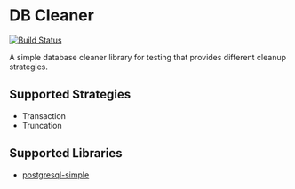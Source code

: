 # DB Cleaner

[![Build Status](https://travis-ci.org/stackbuilders/dbcleaner.svg?branch=master)](https://travis-ci.org/stackbuilders/dbcleaner)

A simple database cleaner library for testing that provides different cleanup strategies.

## Supported Strategies

* Transaction
* Truncation

## Supported Libraries

* [postgresql-simple](https://hackage.haskell.org/package/postgresql-simple)
